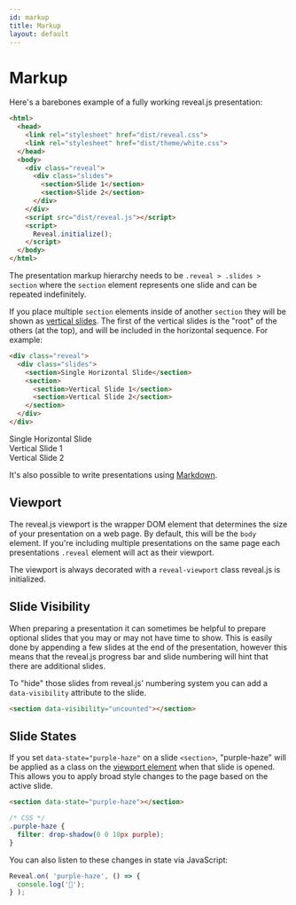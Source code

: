 ```yaml
---
id: markup
title: Markup
layout: default
---
```


# Markup

Here's a barebones example of a fully working reveal.js presentation:
```html
<html>
  <head>
    <link rel="stylesheet" href="dist/reveal.css">
    <link rel="stylesheet" href="dist/theme/white.css">
  </head>
  <body>
    <div class="reveal">
      <div class="slides">
        <section>Slide 1</section>
        <section>Slide 2</section>
      </div>
    </div>
    <script src="dist/reveal.js"></script>
    <script>
      Reveal.initialize();
    </script>
  </body>
</html>
```

The presentation markup hierarchy needs to be `.reveal > .slides > section` where the `section` element represents one slide and can be repeated indefinitely.

If you place multiple `section` elements inside of another `section` they will be shown as [vertical slides](/features/vertical-slides). The first of the vertical slides is the "root" of the others (at the top), and will be included in the horizontal sequence. For example:

```html
<div class="reveal">
  <div class="slides">
    <section>Single Horizontal Slide</section>
    <section>
      <section>Vertical Slide 1</section>
      <section>Vertical Slide 2</section>
    </section>
  </div>
</div>
```
<div class="reveal example-deck">
  <div class="slides">
    <section>Single Horizontal Slide</section>
    <section>
      <section>Vertical Slide 1</section>
      <section>Vertical Slide 2</section>
    </section>
  </div>
</div>

It's also possible to write presentations using [Markdown](/content/markdown).

## Viewport
The reveal.js viewport is the wrapper DOM element that determines the size of your presentation on a web page. By default, this will be the `body` element. If you're including multiple presentations on the same page each presentations `.reveal` element will act as their viewport.

The viewport is always decorated with a `reveal-viewport` class reveal.js is initialized.

## Slide Visibility
When preparing a presentation it can sometimes be helpful to prepare optional slides that you may or may not have time to show. This is easily done by appending a few slides at the end of the presentation, however this means that the reveal.js progress bar and slide numbering will hint that there are additional slides.

To "hide" those slides from reveal.js' numbering system you can add a `data-visibility` attribute to the slide.
```html
<section data-visibility="uncounted"></section>
```

## Slide States

If you set `data-state="purple-haze"` on a slide `<section>`, "purple-haze" will be applied as a class on the [viewport element](#viewport) when that slide is opened. This allows you to apply broad style changes to the page based on the active slide.

```html
<section data-state="purple-haze"></section>
```

```css
/* CSS */
.purple-haze {
  filter: drop-shadow(0 0 10px purple);
}
```

You can also listen to these changes in state via JavaScript:

```javascript
Reveal.on( 'purple-haze', () => {
  console.log('🎸');
} );
```